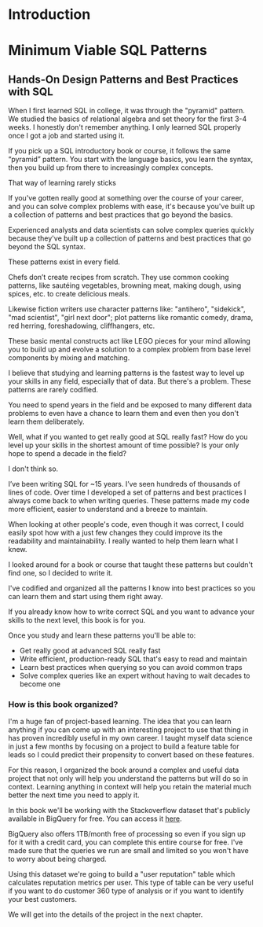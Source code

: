 
# Introduction
# Minimum Viable SQL Patterns
## Hands-On Design Patterns and Best Practices with SQL

When I first learned SQL in college, it was through the "pyramid" pattern. We studied the basics of relational algebra and set theory for the first 3-4 weeks. I honestly don't remember anything. I only learned SQL properly once I got a job and started using it.

If you pick up a SQL introductory book or course, it follows the same “pyramid” pattern. You start with the language basics, you learn the syntax, then you build up from there to increasingly complex concepts. 

That way of learning rarely sticks

If you've gotten really good at something over the course of your career, and you can solve complex problems with ease, it's because you've built up a collection of patterns and best practices that go beyond the basics.

Experienced analysts and data scientists can solve complex queries quickly because they've built up a collection of patterns and best practices that go beyond the SQL syntax.

These patterns exist in every field.

Chefs don’t create recipes from scratch. They use common cooking patterns, like sautéing vegetables, browning meat, making dough, using spices, etc. to create delicious meals. 

Likewise fiction writers use character patterns like: "antihero", "sidekick", "mad scientist", "girl next door"; plot patterns like romantic comedy, drama, red herring, foreshadowing, cliffhangers, etc.

These basic mental constructs act like LEGO pieces for your mind allowing you to build up and evolve a solution to a complex problem from base level components by mixing and matching.

I believe that studying and learning patterns is the fastest way to level up your skills in any field, especially that of data. But there's a problem. These patterns are rarely codified.

You need to spend years in the field and be exposed to many different data problems to even have a chance to learn them and even then you don't learn them deliberately.

Well, what if you wanted to get really good at SQL really fast? How do you level up your skills in the shortest amount of time possible? Is your only hope to spend a decade in the field?

I don't think so.

I’ve been writing SQL for ~15 years. I’ve seen hundreds of thousands of lines of code. Over time I developed a set of patterns and best practices I always come back to when writing queries. These patterns made my code more efficient, easier to understand and a breeze to maintain.

When looking at other people's code, even though it was correct, I could easily spot how with a just few changes they could improve its the readability and maintainability. I really wanted to help them learn what I knew. 

I looked around for a book or course that taught these patterns but couldn't find one, so I decided to write it.

I've codified and organized all the patterns I know into best practices so you can learn them and start using them right away.

If you already know how to write correct SQL and you want to advance your skills to the next level, this book is for you.

Once you study and learn these patterns you'll be able to:
- Get really good at advanced SQL really fast
- Write efficient, production-ready SQL that's easy to read and maintain
- Learn best practices when querying so you can avoid common traps
- Solve complex queries like an expert without having to wait decades to become one

### How is this book organized?
I'm a huge fan of project-based learning. The idea that you can learn anything if you can come up with an interesting project to use that thing in has proven incredibly useful in my own career. I taught myself data science in just a few months by focusing on a project to build a feature table for leads so I could predict their propensity to convert based on these features.

For this reason, I organized the book around a complex and useful data project that not only will help you understand the patterns but will do so in context. Learning anything in context will help you retain the material much better the next time you need to apply it.

In this book we'll be working with the Stackoverflow dataset that's publicly available in BigQuery for free. You can access it [here](https://console.cloud.google.com/marketplace/product/stack-exchange/stack-overflow).

BigQuery also offers 1TB/month free of processing so even if you sign up for it with a credit card, you can complete this entire course for free. I've made sure that the queries we run are small and limited so you won't have to worry about being charged.

Using this dataset we're going to build a "user reputation" table which calculates reputation metrics per user. This type of table can be very useful if you want to do customer 360 type of analysis or if you want to identify your best customers.

We will get into the details of the project in the next chapter.
